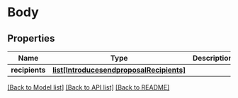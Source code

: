 # Body

## Properties
Name | Type | Description | Notes
------------ | ------------- | ------------- | -------------
**recipients** | [**list[IntroducesendproposalRecipients]**](IntroducesendproposalRecipients.md) |  | [optional] 

[[Back to Model list]](../README.md#documentation-for-models) [[Back to API list]](../README.md#documentation-for-api-endpoints) [[Back to README]](../README.md)


